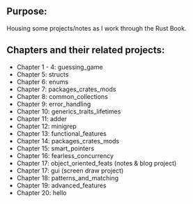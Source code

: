 ## Purpose:
Housing some projects/notes as I work through the Rust Book.

## Chapters and their related projects:
- Chapter 1 - 4: guessing_game
- Chapter 5: structs
- Chapter 6: enums
- Chapter 7: packages_crates_mods
- Chapter 8: common_collections
- Chapter 9: error_handling
- Chapter 10: generics_traits_lifetimes
- Chapter 11: adder
- Chapter 12: minigrep
- Chapter 13: functional_features
- Chapter 14: packages_crates_mods
- Chapter 15: smart_pointers
- Chapter 16: fearless_concurrency
- Chapter 17: object_oriented_feats (notes & blog project)
- Chapter 17: gui (screen draw project)
- Chapter 18: patterns_and_matching 
- Chapter 19: advanced_features
- Chapter 20: hello
